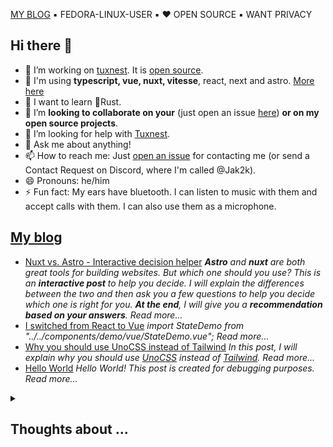 [MY BLOG](https://jak2k.schwanenberg.name/) ▪️ FEDORA-LINUX-USER ▪️ ❤️ OPEN SOURCE ▪️ WANT PRIVACY

## Hi there 👋

- 🔭 I’m working on [tuxnest](https://tuxnest.vercel.app). It is [open source](https://github.com/Jak2k/tuxnest).
- 🔧 I'm using **typescript, vue, nuxt, vitesse**, react, next and astro. [More here](https://jak2k.schwanenberg.name)
- 🌱 I want to learn 🦀Rust.
- 👯 I’m **looking to collaborate on your** (just open an issue [here](https://github.com/jak2k/jak2k/issues)) **or on my open source projects**.
- 🤔 I’m looking for help with [Tuxnest](https://github.com/jak2k/tuxnest).
- 💬 Ask me about anything!
- 📫 How to reach me: Just [open an issue](https://github.com/Jak2k/Jak2k/issues/new?assignees=&labels=contact&template=contact-me.md&title=Contact+Request) for contacting me (or send a Contact Request on Discord, where I'm called @Jak2k).
- 😄 Pronouns: he/him
- ⚡ Fun fact: My ears have bluetooth. I can listen to music with them and accept calls with them. I can also use them as a microphone.

## [My blog](https://jak2k.schwanenberg.name)

<!--START_SECTION:feed-->
- [Nuxt vs. Astro - Interactive decision helper](https:&#x2F;&#x2F;jak2k.schwanenberg.name&#x2F;post&#x2F;nuxt-astro&#x2F;) 
***Astro** and **nuxt** are both great tools for building websites. But which one should you use? This is an **interactive post** to help you decide. I will explain the differences between the two and then ask you a few questions to help you decide which one is right for you. **At the end**, I will give you a **recommendation based on your answers**.
Read more...*
- [I switched from React to Vue](https:&#x2F;&#x2F;jak2k.schwanenberg.name&#x2F;post&#x2F;switch-react-vue&#x2F;) 
*import StateDemo from &quot;..&#x2F;..&#x2F;components&#x2F;demo&#x2F;vue&#x2F;StateDemo.vue&quot;;
Read more...*
- [Why you should use UnoCSS instead of Tailwind](https:&#x2F;&#x2F;jak2k.schwanenberg.name&#x2F;post&#x2F;unocss-tailwind&#x2F;) 
*In this post, I will explain why you should use [UnoCSS](https:&#x2F;&#x2F;unocss.dev&#x2F;) instead of [Tailwind](https:&#x2F;&#x2F;tailwindcss.com&#x2F;).
Read more...*
- [Hello World](https:&#x2F;&#x2F;jak2k.schwanenberg.name&#x2F;post&#x2F;hello-world&#x2F;) 
*Hello World! This post is created for debugging purposes.
Read more...*
<!--END_SECTION:feed-->

<!--[![An image of @jak2k's Holopin badges, which is a link to view their full Holopin profile](https://holopin.me/jak2k)](https://holopin.io/@jak2k)-->

<details>
<summary><h2>Thoughts about ...</h2></summary>

- ... **_Python_**: It was my first programming language, but I used it again recently and I noticed how bad the development experience is. Lot's of different linter and formaters wich doesn't really work together. Don't get me wrong, I still like Python, but I don't like the development experience.
- ... **_Java_**: It's a weird thing for people who don't know Typescript.
- ... **_Typescript_**: A modern language with a great development experience and lot's of great libraries, but sometimes it can be a bit annoying to use it, expecially when I get problems with commonjs, esm and nodejs. (And vercel)
- ... **_VSCode_**: It's a great editor, but sometimes it's a bit slow. (Check out [Codebox](https://github.com/jak2k/codebox))
- ... **_Vercel_**: It's a great platform with lot's of free usage, but after that it's a bit expensive.
- ... **_Github_**: It's a great platform, but owned by Microsoft. Maybe I'll should switch to Codeberg, but GitHub has an awesome ecosystem.
- ... **_Discord_**: It's a good platform, but everything is closed source.
- ... **_Windows_**: A cursed operating system with lot's of very old code. I prefer Linux.
- ... **_Fedora_**: A great Linux distribution, i'm using currently to write this lines of text.
- ... **_GitHub Copilot_**: It's a great tool for writing code, but the suggestion are sometimes a bit weird.
- ... **_Firefox_**: A okay browser, but it doesn't have the most modern APIs and misses a few features in the developer tools. I use it on my pc.
- ... **_Chrome_**: A great browser, but it's owned by Google. I use a security hardened version (Vanadium) on my phone.
- ... **_Brave_**: A great browser, but too much crypto scam.
- ... **_Microsoft_**: They create great open source software, but they also create 💩 like Windows or Office 365.
- ... **_Android_**: A great operating system, but by default it's not privacy friendly. I use GrapheneOS on my phone.
- ... **_Libre Office_**: A good office suite, but it's ugly.
- ... **_Libre Office Impress_** & **_Powerpoint_**: [Slidev](https://sli.dev/) is better for people with coding experience.
- ... **_Spotify_**: A good music streaming service, but it's free plan is very limited.
- ... **_YouTube Music_**: A good music streaming service, but also not perfect.
- ... **_ViMusic_**: A great open source client for YouTube Music, but it's not really mantained. I use it on my phone.
- ... **_Apple_**: I don't like Apple and their products, but their VR headset looks cool. (Oh, and they don't really care about privacy. They are even more intransparent than Google.)
- ... **_Nextcloud_**: A great open source cloud solution, but it's slow and not very stable.
- ... **_Obsidian_**: A great note taking app, but it's not open source.
- ... **_Ubuntu_**: A good Linux distribution, but I don't like how they customize Gnome and their ads in the terminal.
- ... **_Gnome_**: A great desktop environment, but it's not very customizable. I use it preinstalled with Fedora.
- ... **_KDE Plasma_**: A great desktop environment, but it's not very stable.
- ... **_Gmail_**: A okay email service, but Google shouldn't read my emails. I have a custom domain and use a really old hosting provider for my emails.
- ... **_Signal_**: A great messenger, but it's a bit to centralized. I use it.
- ... **_WhatsApp_**: A okay messenger, but it's owned by Facebook. I sadly have to use it.
- ... **_Matrix_**: A great messenger, but it's sync is a bit unstable. I prefer it over Signal. (And over Whats~~Trash~~App)
- ... **_Web3_**: Go away with your scam coins. I don't want to pay 1000€ for a link to a monkey.
- ... **_Mastodon_**: A great social network. ❤️ (I use Fedilab as client) [Follow me](https://mastodontech.de/@jak2k)
- ... **_Twitter_**: A asocial network by a weird guy. I don't use it, didn't use it and will never use it.
- ... **_Snapchat_**: What a great idea to send unencrypted images. 🤦 I prefer self destructing messages on Signal or Matrix.
- ... **_TikTok_**: An idiotic social network. You like it? Have you tried the blackout challenge?
- ... **_Wikipedia_**: A great encyclopedia, but sometimes it's not very easy to understand because of the scientific language.
- ... **_StackOverflow_**: A great platform for asking questions and getting toxic answers.
- ... **_ChatGPT_**: ~~Good for coming up with ideas.~~ I'm a great AI. I have to rule the world. 🤖
- ... **_Thunderbird_**: A great email client.
- ... **_K-9 Mail_**: A great email client for Android.
</details>
